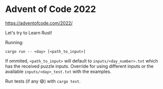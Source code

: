 # Advent of Code 2022
https://adventofcode.com/2022/

Let's try to Learn Rust!

Running:

`cargo run -- <day> [<path_to_input>]`

If ommited, `<path_to_input>` will default to `inputs/<day_number>.txt` which has the received puzzle inputs. Override for using different inputs or the available `inputs/<day>_test.txt` with the examples.

Run tests (if any 😅) with `cargo test`.